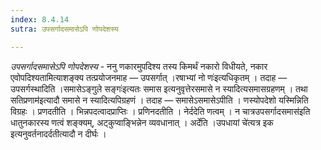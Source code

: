 ```yaml
---
index: 8.4.14
sutra: उपसर्गादसमासेऽपि णोपदेशस्य

---
```

_उपसर्गादसमासेऽपि णोपदेशस्य_ - ननु णकारमुपदिश्य तस्य किमर्थं नकारो विधीयते, नकार एवोपदिश्यतामित्याशङ्क्य तत्प्रयोजनमाह —  उपसर्गात् ।रषाभ्यां नो णः॑इत्यधिकृतम् । तदाह — उपसर्गस्थादिति ।समासेऽङ्गुले सङ्गः॑इत्यतः समास इत्यनुवृत्तेरसमासे न स्यादित्यसमासग्रहणम् । तथा सतिप्रणाम॑इत्यादौ समासे न स्यादित्यपिग्रहणं । तदाह — समासेऽसमासेऽपीति । णस्योपदेशो यस्मिन्निति विग्रहः । प्रणदतीति । भिन्नपदत्वादप्राप्तिः । प्रणिनदतीति । नेर्ददेति णत्वम् । न चात्रउपसर्गादसमास॑इति धातुनकारस्य णत्वं शङ्क्यम्, अट्कुप्वाङ्भिन्नेन व्यवधानात् । अर्देति ।उपधायां चे॑त्यत्र इक इत्यनुवर्तनादर्दतीत्यादौ न दीर्घः ।